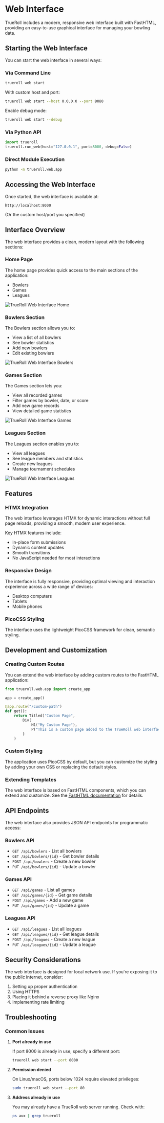 # Web Interface

TrueRoll includes a modern, responsive web interface built with FastHTML, providing an easy-to-use graphical interface for managing your bowling data.

## Starting the Web Interface

You can start the web interface in several ways:

### Via Command Line

```bash
trueroll web start
```

With custom host and port:

```bash
trueroll web start --host 0.0.0.0 --port 8080
```

Enable debug mode:

```bash
trueroll web start --debug
```

### Via Python API

```python
import trueroll
trueroll.run_web(host="127.0.0.1", port=8000, debug=False)
```

### Direct Module Execution

```bash
python -m trueroll.web.app
```

## Accessing the Web Interface

Once started, the web interface is available at:

```
http://localhost:8000
```

(Or the custom host/port you specified)

## Interface Overview

The web interface provides a clean, modern layout with the following sections:

### Home Page

The home page provides quick access to the main sections of the application:

- Bowlers
- Games
- Leagues

![TrueRoll Web Interface Home](images/web_home.png)

### Bowlers Section

The Bowlers section allows you to:

- View a list of all bowlers
- See bowler statistics
- Add new bowlers
- Edit existing bowlers

![TrueRoll Web Interface Bowlers](images/web_bowlers.png)

### Games Section

The Games section lets you:

- View all recorded games
- Filter games by bowler, date, or score
- Add new game records
- View detailed game statistics

![TrueRoll Web Interface Games](images/web_games.png)

### Leagues Section

The Leagues section enables you to:

- View all leagues
- See league members and statistics
- Create new leagues
- Manage tournament schedules

![TrueRoll Web Interface Leagues](images/web_leagues.png)

## Features

### HTMX Integration

The web interface leverages HTMX for dynamic interactions without full page reloads, providing a smooth, modern user experience.

Key HTMX features include:

- In-place form submissions
- Dynamic content updates
- Smooth transitions
- No JavaScript needed for most interactions

### Responsive Design

The interface is fully responsive, providing optimal viewing and interaction experience across a wide range of devices:

- Desktop computers
- Tablets
- Mobile phones

### PicoCSS Styling

The interface uses the lightweight PicoCSS framework for clean, semantic styling.

## Development and Customization

### Creating Custom Routes

You can extend the web interface by adding custom routes to the FastHTML application:

```python
from trueroll.web.app import create_app

app = create_app()

@app.route("/custom-path")
def get():
    return Titled("Custom Page", 
        Div(
            H1("My Custom Page"),
            P("This is a custom page added to the TrueRoll web interface.")
        )
    )
```

### Custom Styling

The application uses PicoCSS by default, but you can customize the styling by adding your own CSS or replacing the default styles.

### Extending Templates

The web interface is based on FastHTML components, which you can extend and customize. See the [FastHTML documentation](https://docs.fastht.ml/) for details.

## API Endpoints

The web interface also provides JSON API endpoints for programmatic access:

### Bowlers API

- `GET /api/bowlers` - List all bowlers
- `GET /api/bowlers/{id}` - Get bowler details
- `POST /api/bowlers` - Create a new bowler
- `PUT /api/bowlers/{id}` - Update a bowler

### Games API 

- `GET /api/games` - List all games
- `GET /api/games/{id}` - Get game details
- `POST /api/games` - Add a new game
- `PUT /api/games/{id}` - Update a game

### Leagues API

- `GET /api/leagues` - List all leagues
- `GET /api/leagues/{id}` - Get league details
- `POST /api/leagues` - Create a new league
- `PUT /api/leagues/{id}` - Update a league

## Security Considerations

The web interface is designed for local network use. If you're exposing it to the public internet, consider:

1. Setting up proper authentication
2. Using HTTPS
3. Placing it behind a reverse proxy like Nginx
4. Implementing rate limiting

## Troubleshooting

### Common Issues

1. **Port already in use**
   
   If port 8000 is already in use, specify a different port:
   
   ```bash
   trueroll web start --port 8080
   ```

2. **Permission denied**
   
   On Linux/macOS, ports below 1024 require elevated privileges:
   
   ```bash
   sudo trueroll web start --port 80
   ```

3. **Address already in use**
   
   You may already have a TrueRoll web server running. Check with:
   
   ```bash
   ps aux | grep trueroll
   ```